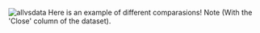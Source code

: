 ![allvsdata](https://github.com/user-attachments/assets/86a64bc0-39eb-43f1-a9ba-560c3a61f26b)
Here is an example of different comparasions! Note (With the 'Close' column of the dataset).
